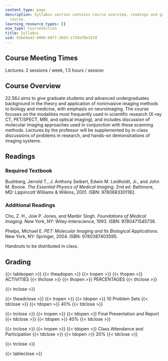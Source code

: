 ```yaml
---
content_type: page
description: Syllabus section contains course overview, readings and grading of the
  course.
learning_resource_types: []
ocw_type: CourseSection
title: Syllabus
uid: 92be9a42-6006-60ff-2653-1729a70e337d
---
```


Course Meeting Times
--------------------

Lectures: 2 sessions / week, 1.5 hours / session

Course Overview
---------------

22.56J aims to give graduate students and advanced undergraduates background in the theory and application of noninvasive imaging methods to biology and medicine, with emphasis on neuroimaging. The course focuses on the modalities most frequently used in scientific research (X-ray CT, PET/SPECT, MRI, and optical imaging), and includes discussion of molecular imaging approaches used in conjunction with these scanning methods. Lectures by the professor will be supplemented by in-class discussions of problems in research, and hands-on demonstrations of imaging systems.

Readings
--------

### Required Textbook

Bushberg, Jerrold T., J. Anthony Seibert, Edwin M. Leidholdt, Jr., and John M. Boone. _The Essential Physics of Medical Imaging_. 2nd ed. Baltimore, MD: Lippincott Williams & Wilkins, 2001. ISBN: 9780683301182.

### Additional Readings

Cho, Z. H., Joie P. Jones, and Manbir Singh. _Foundations of Medical Imaging_. New York, NY: Wiley-Interscience, 1993. ISBN: 9780471545736.

Phelps, Michael E. _PET: Molecular Imaging and Its Biological Applications_. New York, NY: Springer, 2004. ISBN: 9780387403595.

Handouts to be distributed in class.

Grading
-------

{{< tableopen >}}
{{< theadopen >}}
{{< tropen >}}
{{< thopen >}}
ACTIVITIES
{{< thclose >}}
{{< thopen >}}
PERCENTAGES
{{< thclose >}}

{{< trclose >}}

{{< theadclose >}}
{{< tropen >}}
{{< tdopen >}}
10 Problem Sets
{{< tdclose >}}
{{< tdopen >}}
40%
{{< tdclose >}}

{{< trclose >}}
{{< tropen >}}
{{< tdopen >}}
Final Presentation and Report
{{< tdclose >}}
{{< tdopen >}}
40%
{{< tdclose >}}

{{< trclose >}}
{{< tropen >}}
{{< tdopen >}}
Class Attendance and Participation
{{< tdclose >}}
{{< tdopen >}}
20%
{{< tdclose >}}

{{< trclose >}}

{{< tableclose >}}